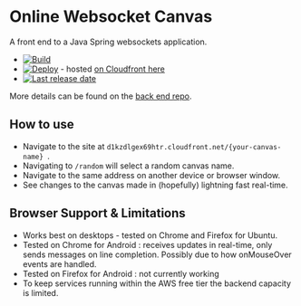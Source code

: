 # Online Websocket Canvas
A front end to a Java Spring websockets application.

- [![Build](https://github.com/JFL110/spring-websockets-example-frontend/workflows/Node%20build/badge.svg)](https://github.com/JFL110/spring-websockets-example-frontend/actions?query=workflow%3A%22Node+build%22)
- [![Deploy](https://github.com/JFL110/spring-websockets-example-frontend/workflows/Deploy%20to%20S3/badge.svg)](https://github.com/JFL110/spring-websockets-example-frontend/actions?query=workflow%3A%22Deploy+to+S3%22) - hosted [on Cloudfront here](http://d1kzdlgex69htr.cloudfront.net/random)
- [![Last release date](https://img.shields.io/github/release-date/JFL110/spring-websockets-example-frontend?logo=github)](https://github.com/JFL110/spring-websockets-example-frontend/actions?query=workflow%3A%22Deploy+to+S3%22)  

More details can be found on the [back end repo](https://github.com/JFL110/spring-websockets-example).

## How to use
- Navigate to the site at ```d1kzdlgex69htr.cloudfront.net/{your-canvas-name} ```.
- Navigating to  ```/random``` will select a random canvas name.
- Navigate to the same address on another device or browser window.
- See changes to the canvas made in (hopefully) lightning fast real-time.

## Browser Support & Limitations
- Works best on desktops - tested on Chrome and Firefox for Ubuntu.
- Tested on Chrome for Android : receives updates in real-time, only sends messages on line completion. Possibly due to how onMouseOver events are handled.
- Tested on Firefox for Android : not currently working
- To keep services running within the AWS free tier the backend capacity is limited.
